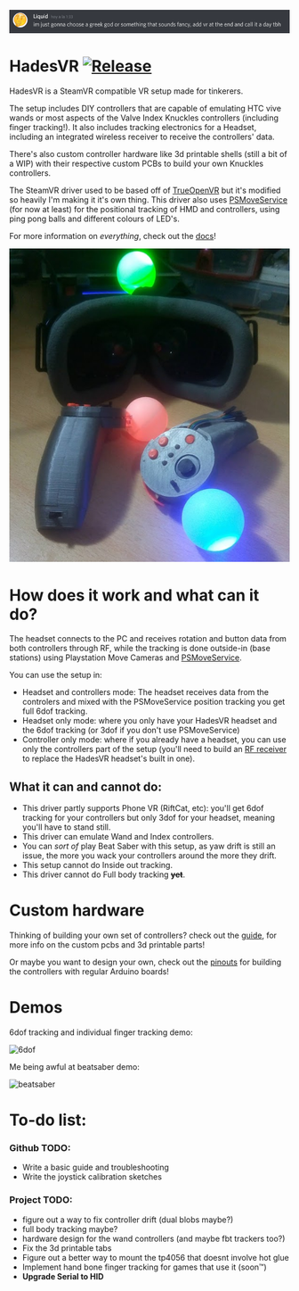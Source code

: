 
![name](docs/img/name.png)

# HadesVR       [![Release](https://img.shields.io/github/v/release/HadesVR/HadesVR.svg)](../../releases/latest)
HadesVR is a SteamVR compatible VR setup made for tinkerers. 

The setup includes DIY controllers that are capable of emulating HTC vive wands or most aspects of the Valve Index Knuckles controllers (including finger tracking!). It also includes tracking electronics for a Headset, including an integrated wireless receiver to receive the controllers' data.

There's also custom controller hardware like 3d printable shells (still a bit of a WIP) with their respective custom PCBs to build your own Knuckles controllers.

The SteamVR driver used to be based off of [TrueOpenVR](https://github.com/TrueOpenVR) but it's modified so heavily I'm making it it's own thing.
This driver also uses [PSMoveService](https://github.com/psmoveservice/PSMoveService) (for now at least) for the positional tracking of HMD and controllers, using ping pong balls and different colours of LED's.

For more information on *everything*, check out the [docs](docs/DocsIndex.md)!

![1](docs/img/Headset.png)

# How does it work and what can it do?

The headset connects to the PC and receives rotation and button data from both controllers through RF, while the tracking is done outside-in (base stations) using Playstation Move Cameras and [PSMoveService](https://github.com/psmoveservice/PSMoveService).

You can use the setup in: 
* Headset and controllers mode: The headset receives data from the controlers and mixed with the PSMoveService position tracking you get full 6dof tracking.
* Headset only mode: where you only have your HadesVR headset and the 6dof tracking (or 3dof if you don't use PSMoveService)
* Controller only mode: where if you already have a headset, you can use only the controllers part of the setup (you'll need to build an [RF receiver](docs/RFReceiver.md) to replace the HadesVR headset's built in one).

## What it can and cannot do:
* This driver partly supports Phone VR (RiftCat, etc): you'll get 6dof tracking for your controllers but only 3dof for your headset, meaning you'll have to stand still.
* This driver can emulate Wand and Index controllers.
* You can *sort of* play Beat Saber with this setup, as yaw drift is still an issue, the more you wack your controllers around the more they drift.
* This setup cannot do Inside out tracking.
* This driver cannot do Full body tracking ~~**yet**~~.

# Custom hardware
Thinking of building your own set of controllers? check out the [guide](docs/DocsIndex.md#controllers), for more info on the custom pcbs and 3d printable parts!

Or maybe you want to design your own, check out the [pinouts](docs/ControllerPinouts.md) for building the controllers with regular Arduino boards!

# Demos

6dof tracking and individual finger tracking demo:

![6dof](docs/img/6dof.gif)


Me being awful at beatsaber demo:

![beatsaber](docs/img/Beatsaber.gif)


# To-do list:

### Github TODO:
- Write a basic guide and troubleshooting
- Write the joystick calibration sketches

### Project TODO:
- figure out a way to fix controller drift (dual blobs maybe?)
- full body tracking maybe?
- hardware design for the wand controllers (and maybe fbt trackers too?)
- Fix the 3d printable tabs
- Figure out a better way to mount the tp4056 that doesnt involve hot glue
- Implement hand bone finger tracking for games that use it (soon™)
- **Upgrade Serial to HID**